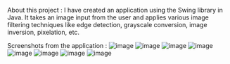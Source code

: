 About this project : 
I have created an application using the Swing library in Java. It takes an image input from the user and applies various image filtering techniques like edge detection, grayscale conversion, image inversion, pixelation, etc.

Screenshots from the application : 
![image](https://github.com/DakshJain10/Image-Filtering-in-Java/assets/94750388/c5034542-6c6d-4104-97de-7efb30bc69e5)
![image](https://github.com/DakshJain10/Image-Filtering-in-Java/assets/94750388/0576cfed-99d7-47fc-89b3-4004846de873)
![image](https://github.com/DakshJain10/Image-Filtering-in-Java/assets/94750388/0399ab2c-bc1a-4eaa-96a7-af0cce0da070)
![image](https://github.com/DakshJain10/Image-Filtering-in-Java/assets/94750388/b4655be7-3d9b-4b68-abab-231e43c5f99a)
![image](https://github.com/DakshJain10/Image-Filtering-in-Java/assets/94750388/f873b037-339c-4506-b830-397132d30842)
![image](https://github.com/DakshJain10/Image-Filtering-in-Java/assets/94750388/7c8cd7da-1040-44d1-a639-4ae92a6a2ff6)
![image](https://github.com/DakshJain10/Image-Filtering-in-Java/assets/94750388/7ca800ee-2a30-4a3e-bbf3-6ac48d6cecee)
![image](https://github.com/DakshJain10/Image-Filtering-in-Java/assets/94750388/d4a3a684-03ab-4486-b6a0-16c0a9a5469f)
